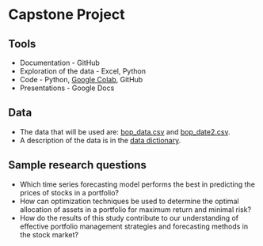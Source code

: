 # Capstone Project

## Tools

* Documentation - GitHub
* Exploration of the data - Excel, Python
* Code - Python, [Google Colab](https://colab.research.google.com), GitHub
* Presentations - Google Docs



## Data

* The data that will be used are: [bop_data.csv](https://github.com/PACESTEM/STEMINSTITUTE2021/blob/main/data/bop_data.csv) and [bop_date2.csv](https://github.com/PACESTEM/STEMINSTITUTE2021/blob/main/data/bop_data2.csv). 
* A description of the data is in the [data dictionary](https://github.com/PACESTEM/STEMINSTITUTE2021/blob/main/data/DataDictionary.csv).

 
## Sample research questions
* Which time series forecasting model performs the best in predicting the prices of stocks in a portfolio? 
* How can optimization techniques be used to determine the optimal allocation of assets in a portfolio for maximum return and minimal risk? 
* How do the results of this study contribute to our understanding of effective portfolio management strategies and forecasting methods in the stock market? 
  

    

